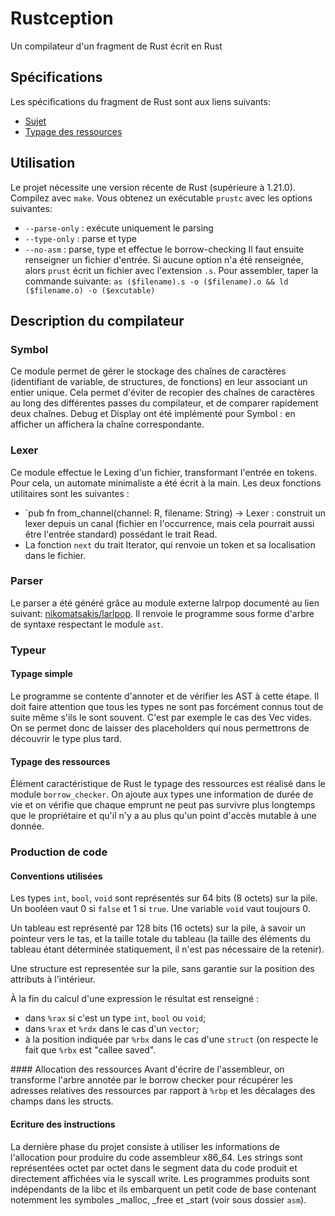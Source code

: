 # Rustception
Un compilateur d'un fragment de Rust écrit en Rust

## Spécifications
Les spécifications du fragment de Rust sont aux liens suivants:
* [Sujet](https://www.lri.fr/~filliatr/ens/compil/projet/sujet-v2.pdf)
* [Typage des ressources](https://www.lri.fr/~filliatr/ens/compil/projet/bc-v1.pdf)

## Utilisation
Le projet nécessite une version récente de Rust (supérieure à 1.21.0).
Compilez avec `make`. Vous obtenez un exécutable `prustc` avec les options
suivantes:
* `--parse-only` : exécute uniquement le parsing
* `--type-only` : parse et type
* `--no-asm` : parse, type et effectue le borrow-checking
Il faut ensuite renseigner un fichier d'entrée. Si aucune option n'a été
renseignée, alors `prust` écrit un fichier avec l'extension `.s`.
Pour assembler, taper la commande suivante:
`as ($filename).s -o ($filename).o && ld ($filename.o) -o ($excutable)`

## Description du compilateur

### Symbol
Ce module permet de gérer le stockage des chaînes de caractères (identifiant
de variable, de structures, de fonctions) en leur associant un entier unique.
Cela permet d'éviter de recopier des chaînes de caractères au long des
différentes passes du compilateur, et de comparer rapidement deux chaînes.
Debug et Display ont été implémenté pour Symbol : en afficher un affichera la
chaîne correspondante.

### Lexer
Ce module effectue le Lexing d'un fichier, transformant l'entrée en tokens. Pour
cela, un automate minimaliste a été écrit à la main. Les deux fonctions
utilitaires sont les suivantes :
* `pub fn from_channel(channel: R, filename: String) -> Lexer<R> : construit un
lexer depuis un canal (fichier en l'occurrence, mais cela pourrait aussi être
l'entrée standard) possédant le trait Read.
* La fonction `next` du trait Iterator, qui renvoie un token et sa localisation
dans le fichier.

### Parser
Le parser a été généré grâce au module externe lalrpop documenté au lien
suivant: [nikomatsakis/larlpop](https://github.com/nikomatsakis/lalrpop). Il
renvoie le programme sous forme d'arbre de syntaxe respectant le module `ast`.

### Typeur
#### Typage simple
Le programme se contente d'annoter et de vérifier les AST à cette étape.
Il doit faire attention que tous les types ne sont pas forcément connus tout
de suite même s'ils le sont souvent. C'est par exemple le cas des Vec vides.
On se permet donc de laisser des placeholders qui nous permettrons de découvrir
le type plus tard.

#### Typage des ressources
Élément caractéristique de Rust le typage des ressources est réalisé dans le
module `borrow_checker`. On ajoute aux types une information de durée de vie et
on vérifie que chaque emprunt ne peut pas survivre plus longtemps que le
propriétaire et qu'il n'y a au plus qu'un point d'accès mutable à une donnée.

### Production de code
#### Conventions utilisées
Les types `int`, `bool`, `void` sont représentés sur 64 bits (8 octets) sur la
pile. Un booléen vaut 0 si `false` et 1 si `true`. Une variable `void` vaut
toujours 0.

Un tableau est représenté par 128 bits (16 octets) sur la pile, à savoir un
pointeur vers le tas, et la taille totale du tableau (la taille des éléments du
tableau étant déterminée statiquement, il n'est pas nécessaire de la retenir).

Une structure est representée sur la pile, sans garantie sur la position des
attributs à l'intérieur.

À la fin du calcul d'une expression le résultat est renseigné :
* dans `%rax` si c'est un type `int`, `bool` ou `void`;
* dans `%rax` et `%rdx` dans le cas d'un `vector`;
* à la position indiquée par `%rbx` dans le cas d'une `struct` (on respecte
le fait que `%rbx` est "callee saved".

#### Allocation des ressources
Avant d'écrire de l'assembleur, on transforme l'arbre annotée par le borrow
checker pour récupérer les adresses relatives des ressources par rapport à
`%rbp` et les décalages des champs dans les structs.

#### Ecriture des instructions
La dernière phase du projet consiste à utiliser les informations de l'allocation
pour produire du code assembleur x86_64.
Les strings sont représentées octet par octet dans le segment data du code
produit et directement affichées via le syscall write.
Les programmes produits sont indépendants de la libc et ils embarquent un
petit code de base contenant notemment les symboles _malloc, _free et _start
(voir sous dossier `asm`).

